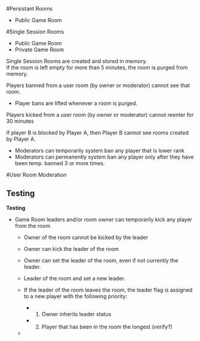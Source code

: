 #Persistant Rooms
 - Public Game Room 
 
#Single Session Rooms 
 - Public Game Room 
 - Private Game Room 




Single Session Rooms are created and stored in memory.  
If the room is left empty for more than 5 minutes, the room is purged from memory.

Players banned from a user room (by owner or moderator) cannot see that room.
- Player bans are lifted whenever a room is purged. 

Players kicked from a user room (by owner or moderator) cannot reenter for 30 minutes 


If player B is blocked by Player A, then Player B cannot see rooms created by Player A.


 - Moderators can temporarily system ban any player that is lower rank
 - Moderators can permanently system ban any player only after they have been temp. banned 3 or more times.
 
#User Room Moderation
## Testing

__Test**ing**__
 - Game Room leaders and/or room owner can temporarily kick any player from the room
	- Owner of the room cannot be kicked by the leader 
	- Owner can kick the leader of the room 
	- Owner can set the leader of the room, even if not currently the leader.
	- Leader of the room and set a new leader.
	- If the leader of the room leaves the room, the leader flag is assigned to a new player with the following priority:
		- 1.  Owner inherits leader status 
		- 2.  Player that has been in the room the longest (verify?)
		
	- 


 